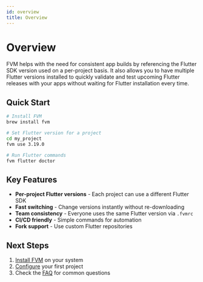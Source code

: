 ```yaml
---
id: overview
title: Overview
---
```


# Overview

FVM helps with the need for consistent app builds by referencing the Flutter SDK version used on a per-project basis. It also allows you to have multiple Flutter versions installed to quickly validate and test upcoming Flutter releases with your apps without waiting for Flutter installation every time.

## Quick Start

```bash
# Install FVM
brew install fvm

# Set Flutter version for a project
cd my_project
fvm use 3.19.0

# Run Flutter commands
fvm flutter doctor
```

## Key Features

- **Per-project Flutter versions** - Each project can use a different Flutter SDK
- **Fast switching** - Change versions instantly without re-downloading
- **Team consistency** - Everyone uses the same Flutter version via `.fvmrc`
- **CI/CD friendly** - Simple commands for automation
- **Fork support** - Use custom Flutter repositories

## Next Steps

1. [Install FVM](./getting-started/installation) on your system
2. [Configure](./getting-started/configuration) your first project
3. Check the [FAQ](./getting-started/faq) for common questions
